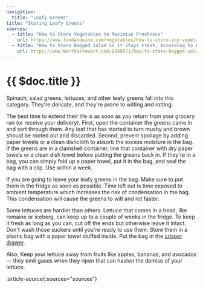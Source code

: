```yaml
---
navigation:
  title: "Leafy Greens"
title: "Storing Leafy Greens"
sources:
  - title: "How to Store Vegetables to Maximize Freshness"
    url: https://www.foodandwine.com/vegetables/how-to-store-any-vegetable
  - title: "How to Store Bagged Salad So It Stays Fresh, According to Food Scientists"
    url: https://www.marthastewart.com/8348571/how-to-store-bagged-salad-leaves
---
```


# {{ $doc.title }}

Spinach, salad greens, lettuces, and other leafy greens fall into this category. They're delicate, and they're prone to wilting and rotting.

The best time to extend their life is as soon as you return from your grocery run (or receive your delivery). First, open the container the greens came in and sort through them. Any leaf that has started to turn mushy and brown should be rooted out and discarded. Second, prevent spoilage by adding paper towels or a clean dishcloth to absorb the excess moisture in the bag. If the greens are in a clamshell container, line that container with dry paper towels or a clean dish towel before putting the greens back in. If they're in a bag, you can simply fold up a paper towel, put it in the bag, and seal the bag with a clip. Use within a week.

If you are going to leave your leafy greens in the bag. Make sure to put them in the fridge as soon as possible. Time left out is time exposed to ambient temperature which increases the risk of condensation in the bag. This condensation will cause the greens to wilt and rot faster.

Some lettuces are hardier than others. Lettuce that comes in a head, like romaine or iceberg, can keep up to a couple of weeks in the fridge. To keep it fresh as long as you can, cut off the ends but otherwise leave it intact. Don't wash those suckers until you're ready to use them. Store them in a plastic bag with a paper towel stuffed inside. Put the bag in the [crisper drawer](/new_topic/crisper_drawer).

Also, Keep your lettuce away from fruits like apples, bananas, and avocados — they emit gases when they ripen that can hasten the demise of your lettuce.

:article-source{:sources="sources"}